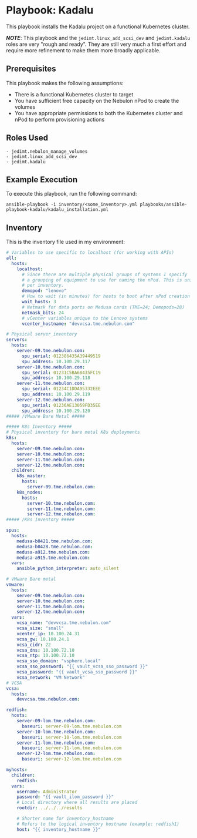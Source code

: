 Playbook: Kadalu
==============================

This playbook installs the Kadalu project on a functional Kubernetes cluster.

**_NOTE_**: This playbook and the `jedimt.linux_add_scsi_dev` and `jedimt.kadalu` roles are very "rough and ready". They are still very much a first effort and require more refinement to make them more broadly applicable.

Prerequisites
-------------

This playbook makes the following assumptions:
- There is a functional Kubernetes cluster to target
- You have sufficient free capacity on the Nebulon nPod to create the volumes
- You have appropriate permissions to both the Kubernetes cluster and nPod to perform provisioning actions

Roles Used
----------

    - jedimt.nebulon_manage_volumes
    - jedimt.linux_add_scsi_dev
    - jedimt.kadalu

Example Execution
-----------------

To execute this playbook, run the following command:

    ansible-playbook -i inventory/<some_inventory>.yml playbooks/ansible-playbook-kadalu/kadalu_installation.yml

Inventory
---------

This is the inventory file used in my environment:

```yaml
# Variables to use specific to localhost (for working with APIs)
all:
  hosts:
    localhost:
      # Since there are multiple physical groups of systems I specify
      # a grouping of equipment to use for naming the nPod. This is unique
      # per inventory.
      demopod: "lenovo"
      # How to wait (in minutes) for hosts to boot after nPod creation
      wait_hosts: 3
      # Netmask for data ports on Medusa cards (TME=24; Demopods=28)
      netmask_bits: 24
      # vCenter variables unique to the Lenovo systems
      vcenter_hostname: "devvcsa.tme.nebulon.com"

# Physical server inventory
servers:
  hosts:
    server-09.tme.nebulon.com:
      spu_serial: 012386435A39449519
      spu_address: 10.100.29.117
    server-10.tme.nebulon.com:
      spu_serial: 01231C5BA68435FC19
      spu_address: 10.100.29.118
    server-11.tme.nebulon.com:
      spu_serial: 01234C1DDA95332EEE
      spu_address: 10.100.29.119
    server-12.tme.nebulon.com:
      spu_serial: 01236AE13059FD35EE
      spu_address: 10.100.29.120
##### /VMware Bare Metal #####

##### K8s Inventory #####
# Physical inventory for bare metal K8s deployments
k8s:
  hosts:
    server-09.tme.nebulon.com:
    server-10.tme.nebulon.com:
    server-11.tme.nebulon.com:
    server-12.tme.nebulon.com:
  children:
    k8s_master:
      hosts:
        server-09.tme.nebulon.com:
    k8s_nodes:
      hosts:
        server-10.tme.nebulon.com:
        server-11.tme.nebulon.com:
        server-12.tme.nebulon.com:
##### /K8s Inventory #####

spus:
  hosts:
    medusa-b0421.tme.nebulon.com:
    medusa-b0428.tme.nebulon.com:
    medusa-a912.tme.nebulon.com:
    medusa-a915.tme.nebulon.com:
  vars:
    ansible_python_interpreter: auto_silent

# VMware Bare metal
vmware:
  hosts:
    server-09.tme.nebulon.com:
    server-10.tme.nebulon.com:
    server-11.tme.nebulon.com:
    server-12.tme.nebulon.com:
  vars:
    vcsa_name: "devvcsa.tme.nebulon.com"
    vcsa_size: "small"
    vcenter_ip: 10.100.24.31
    vcsa_gw: 10.100.24.1
    vcsa_cidr: 22
    vcsa_dns: 10.100.72.10
    vcsa_ntp: 10.100.72.10
    vcsa_sso_domain: "vsphere.local"
    vcsa_sso_password: "{{ vault_vcsa_sso_password }}"
    vcsa_password: "{{ vault_vcsa_sso_password }}"
    vcsa_network: "VM Network"
# VCSA
vcsa:
  hosts:
    devvcsa.tme.nebulon.com:

redfish:
  hosts:
    server-09-lom.tme.nebulon.com:
      baseuri: server-09-lom.tme.nebulon.com
    server-10-lom.tme.nebulon.com:
      baseuri: server-10-lom.tme.nebulon.com
    server-11-lom.tme.nebulon.com:
      baseuri: server-11-lom.tme.nebulon.com
    server-12-lom.tme.nebulon.com:
      baseuri: server-12-lom.tme.nebulon.com

myhosts:
  children:
    redfish:
  vars:
    username: Administrator
    password: "{{ vault_ilom_password }}"
    # Local directory where all results are placed
    rootdir: ../../../results

    # Shorter name for inventory_hostname
    # Refers to the logical inventory hostname (example: redfish1)
    host: "{{ inventory_hostname }}"
```